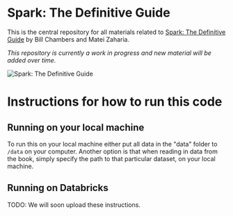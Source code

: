 # Spark: The Definitive Guide


This is the central repository for all materials related to [Spark: The Definitive Guide](http://shop.oreilly.com/product/0636920034957.do) by Bill Chambers and Matei Zaharia. 

*This repository is currently a work in progress and new material will be added over time.*

![Spark: The Definitive Guide](http://akamaicovers.oreilly.com/images/0636920034957/rc_lrg.jpg)

# Instructions for how to run this code

## Running on your local machine

To run this on your local machine either put all data in the "data" folder to `/data` on your computer. Another option is that when reading in data from the book, simply specify the path to that particular dataset, on your local machine.

## Running on Databricks

TODO: We will soon upload these instructions.



